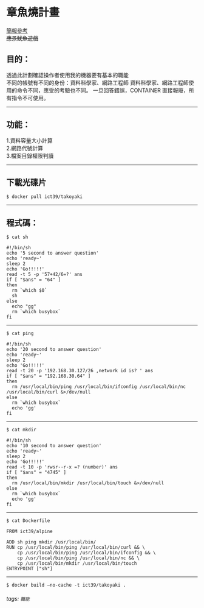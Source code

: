 # 章魚燒計畫
[簡報參考](https://docs.google.com/presentation/d/1nlNnABwdUEvX3TW9dYmmgEJf6in98Rot/edit?usp=sharing&ouid=113752483856941923298&rtpof=true&sd=true)  
~~應景魷魚遊戲~~  
## 目的：
透過此計劃確認操作者使用我的機器要有基本的職能  
不同的帳號有不同的身份：資料科學家、網路工程師
資料科學家、網路工程師使用的命令不同，應受的考驗也不同。
一旦回答錯誤，CONTAINER 直接報廢，所有指令不可使用。


---
## 功能：  
1.資料容量大小計算  
2.網路代號計算  
3.檔案目錄權限判讀  

---
## 下載光碟片  
```
$ docker pull ict39/takoyaki
```

---
## 程式碼：  
```
$ cat sh
```
```bash=
#!/bin/sh
echo '5 second to answer question'
echo 'ready~'
sleep 2
echo 'Go!!!!!'
read -t 5 -p '57+42/6=?' ans
if [ "$ans" = "64" ]
then
  rm `which $0`
  sh
else
  echo "gg"
  rm `which busybox`
fi
```
---
```
$ cat ping
```
```bash=
#!/bin/sh
echo '20 second to answer question'
echo 'ready~'
sleep 2
echo 'Go!!!!!'
read -t 20 -p '192.168.30.127/26 ,network id is? ' ans
if [ "$ans" = "192.168.30.64" ]
then
  rm /usr/local/bin/ping /usr/local/bin/ifconfig /usr/local/bin/nc /usr/local/bin/curl &>/dev/null
else
  rm `which busybox`
  echo 'gg'
fi
```
---
```
$ cat mkdir
```
```bash=
#!/bin/sh
echo '10 second to answer question'
echo 'ready~'
sleep 2
echo 'Go!!!!!'
read -t 10 -p 'rwsr--r-x =? (number)' ans
if [ "$ans" = "4745" ]
then
  rm /usr/local/bin/mkdir /usr/local/bin/touch &>/dev/null
else
  rm `which busybox`
  echo 'gg'
fi
```
---
```
$ cat Dockerfile
```
```dockerfile=
FROM ict39/alpine

ADD sh ping mkdir /usr/local/bin/
RUN cp /usr/local/bin/ping /usr/local/bin/curl && \
    cp /usr/local/bin/ping /usr/local/bin/ifconfig && \
    cp /usr/local/bin/ping /usr/local/bin/nc && \
    cp /usr/local/bin/mkdir /usr/local/bin/touch
ENTRYPOINT ["sh"]
```
---
```
$ docker build —no-cache -t ict39/takoyaki .

```

###### tags: `職能`
